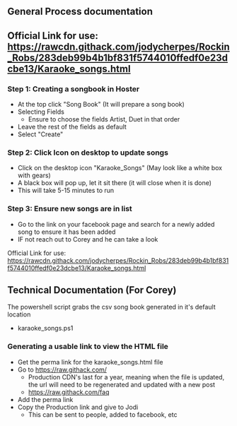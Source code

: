 ## General Process documentation

## Official Link for use: https://rawcdn.githack.com/jodycherpes/Rockin_Robs/283deb99b4b1bf831f5744010ffedf0e23dcbe13/Karaoke_songs.html

### Step 1: Creating a songbook in Hoster
- At the top click "Song Book" (It will prepare a song book)
- Selecting Fields
    - Ensure to choose the fields Artist, Duet in that order
- Leave the rest of the fields as default
- Select "Create"

### Step 2: Click Icon on desktop to update songs
- Click on the desktop icon "Karaoke_Songs" (May look like a white box with gears)
- A black box will pop up, let it sit there (it will close when it is done)
- This will take 5-15 minutes to run

### Step 3: Ensure new songs are in list
- Go to the link on your facebook page and search for a newly added song to ensure it has been added
- IF not reach out to Corey and he can take a look

Official Link for use: https://rawcdn.githack.com/jodycherpes/Rockin_Robs/283deb99b4b1bf831f5744010ffedf0e23dcbe13/Karaoke_songs.html


## Technical Documentation (For Corey)
The powershell script grabs the csv song book generated in it's default location
- karaoke_songs.ps1

### Generating a usable link to view the HTML file
- Get the perma link for the karaoke_songs.html file
- Go to https://raw.githack.com/
    - Production CDN's last for a year, meaning when the file is updated, the url will need to be regenerated and updated with a new post
    - https://raw.githack.com/faq     
- Add the perma link
- Copy the Production link and give to Jodi
    - This can be sent to people, added to facebook, etc

